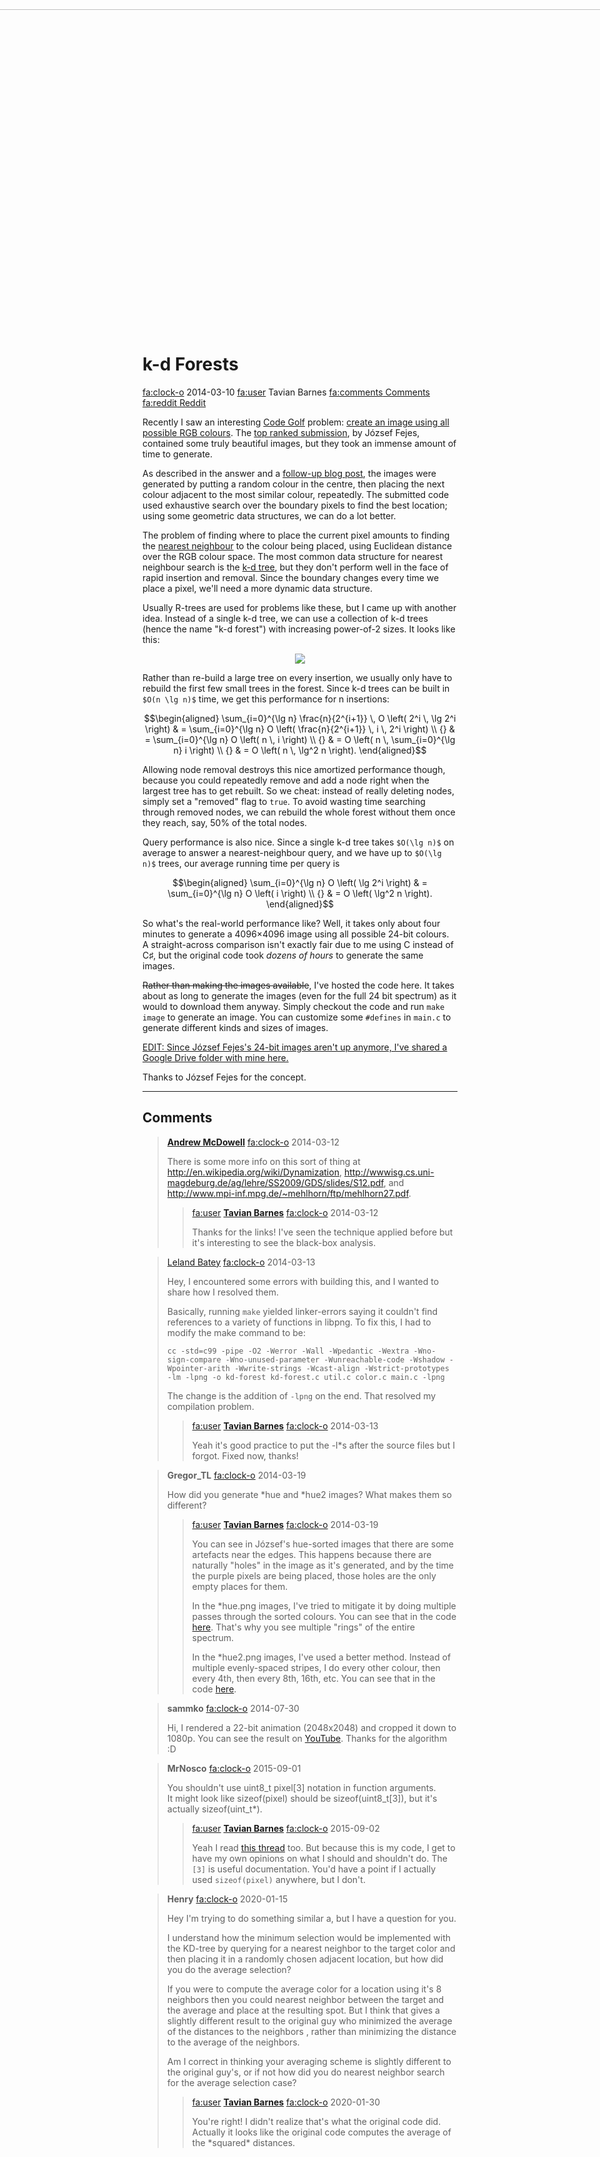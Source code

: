 <img src="kd-forest.png" style="max-height: 512px; width: 1024px; max-width: none; object-fit: cover; margin-left: calc((100% - 1024px) / 2);">

# k-d Forests

<div class="infobar">

<fa:clock-o> 2014-03-10
<fa:user> Tavian Barnes
[<fa:comments> Comments](#comments)
[<fa:reddit> Reddit](https://www.reddit.com/r/programming/comments/205p2a/kd_forests_optimizing_all_rgb_colors_in_one_image/)

</div>


Recently I saw an interesting [Code Golf] problem: [create an image using all possible RGB colours].
The [top ranked submission], by József Fejes, contained some truly beautiful images, but they took an immense amount of time to generate.

[Code Golf]: https://codegolf.stackexchange.com/
[create an image using all possible RGB colours]: http://codegolf.stackexchange.com/questions/22144/images-with-all-colors:
[top ranked submission]: http://codegolf.stackexchange.com/a/22326

As described in the answer and a [follow-up blog post], the images were generated by putting a random colour in the centre, then placing the next colour adjacent to the most similar colour, repeatedly.
The submitted code used exhaustive search over the boundary pixels to find the best location; using some geometric data structures, we can do a lot better.

[follow-up blog post]: http://joco.name/2014/03/02/all-rgb-colors-in-one-image/

The problem of finding where to place the current pixel amounts to finding the [nearest neighbour] to the colour being placed, using Euclidean distance over the RGB colour space.
The most common data structure for nearest neighbour search is the [k-d tree], but they don't perform well in the face of rapid insertion and removal.
Since the boundary changes every time we place a pixel, we'll need a more dynamic data structure.

[nearest neighbour]: https://en.wikipedia.org/wiki/Nearest_neighbor_search
[k-d tree]: https://en.wikipedia.org/wiki/K-d_tree

Usually R-trees are used for problems like these, but I came up with another idea.
Instead of a single k-d tree, we can use a collection of k-d trees (hence the name "k-d forest") with increasing power-of-2 sizes. It looks like this:

[R-trees]: https://en.wikipedia.org/wiki/R-tree

<p style="text-align: center;">
<img src="kd-forest-animation.gif">
</p>

Rather than re-build a large tree on every insertion, we usually only have to rebuild the first few small trees in the forest.
Since k-d trees can be built in `$O(n \lg n)$` time, we get this performance for n insertions:

```math
\begin{aligned}
\sum_{i=0}^{\lg n} \frac{n}{2^{i+1}} \, O \left( 2^i \, \lg 2^i \right)
& = \sum_{i=0}^{\lg n} O \left( \frac{n}{2^{i+1}} \, i \, 2^i \right) \\
{} & = \sum_{i=0}^{\lg n} O \left( n \, i \right) \\
{} & = O \left( n \, \sum_{i=0}^{\lg n} i \right) \\
{} & = O \left( n \, \lg^2 n \right).
\end{aligned}
```

Allowing node removal destroys this nice amortized performance though, because you could repeatedly remove and add a node right when the largest tree has to get rebuilt.
So we cheat: instead of really deleting nodes, simply set a "removed" flag to `true`.
To avoid wasting time searching through removed nodes, we can rebuild the whole forest without them once they reach, say, 50% of the total nodes.

Query performance is also nice.
Since a single k-d tree takes `$O(\lg n)$` on average to answer a nearest-neighbour query, and we have up to `$O(\lg n)$` trees, our average running time per query is

```math
\begin{aligned}
\sum_{i=0}^{\lg n} O \left( \lg 2^i \right)
& = \sum_{i=0}^{\lg n} O \left( i \right) \\
{} & = O \left( \lg^2 n \right).
\end{aligned}
```

So what's the real-world performance like?
Well, it takes only about four minutes to generate a 4096×4096 image using all possible 24-bit colours.
A straight-across comparison isn't exactly fair due to me using C instead of C♯, but the original code took *dozens of hours* to generate the same images.

<del>Rather than making the images available</del>, I've hosted the code here.
It takes about as long to generate the images (even for the full 24 bit spectrum) as it would to download them anyway.
Simply checkout the code and run `make image` to generate an image.
You can customize some `#defines` in `main.c` to generate different kinds and sizes of images.

<ins>EDIT: Since József Fejes's 24-bit images aren't up anymore, I've shared a Google Drive folder with mine [here](https://drive.google.com/folderview?id=0B2Ib9ClqAzHdNUlOclhQWjR4SU0&usp=drive_web).</ins>

Thanks to József Fejes for the concept.

---


## Comments

> [**Andrew McDowell**](http://www.mcdowella.demon.co.uk/)
> <fa:clock-o> 2014-03-12
>
> There is some more info on this sort of thing at <http://en.wikipedia.org/wiki/Dynamization>, <http://wwwisg.cs.uni-magdeburg.de/ag/lehre/SS2009/GDS/slides/S12.pdf>, and <http://www.mpi-inf.mpg.de/~mehlhorn/ftp/mehlhorn27.pdf>.
>
> > <fa:user> [**Tavian Barnes**](/)
> > <fa:clock-o> 2014-03-12
> >
> > Thanks for the links!
> > I've seen the technique applied before but it's interesting to see the black-box analysis.

> [Leland Batey](http://lelandbatey.com/)
> <fa:clock-o> 2014-03-13
>
> Hey, I encountered some errors with building this, and I wanted to share how I resolved them.
>
> Basically, running `make` yielded linker-errors saying it couldn't find references to a variety of functions in libpng. To fix this, I had to modify the make command to be:
>
> `cc -std=c99 -pipe -O2 -Werror -Wall -Wpedantic -Wextra -Wno-sign-compare -Wno-unused-parameter -Wunreachable-code -Wshadow -Wpointer-arith -Wwrite-strings -Wcast-align -Wstrict-prototypes -lm -lpng -o kd-forest kd-forest.c util.c color.c main.c -lpng`
>
> The change is the addition of `-lpng` on the end.
> That resolved my compilation problem.
>
> > <fa:user> [**Tavian Barnes**](/)
> > <fa:clock-o> 2014-03-13
> >
> > Yeah it's good practice to put the -l\*s after the source files but I forgot. Fixed now, thanks!

> **Gregor_TL**
> <fa:clock-o> 2014-03-19
>
> How did you generate \*hue and \*hue2 images?
> What makes them so different?
>
> > <fa:user> [**Tavian Barnes**](/)
> > <fa:clock-o> 2014-03-19
> >
> > You can see in József's hue-sorted images that there are some artefacts near the edges.
> > This happens because there are naturally "holes" in the image as it's generated, and by the time the purple pixels are being placed, those holes are the only empty places for them.
> >
> > In the \*hue.png images, I've tried to mitigate it by doing multiple passes through the sorted colours.
> > You can see that in the code [here](/cgit/kd-forest.git/tree/main.c?id=8e6ced70cc48dc842b23eaed5c60fb72ae266661#n197).
> > That's why you see multiple "rings" of the entire spectrum.
> >
> > In the \*hue2.png images, I've used a better method. Instead of multiple evenly-spaced stripes, I do every other colour, then every 4th, then every 8th, 16th, etc.
> > You can see that in the code [here](/cgit/kd-forest.git/commit/?id=cd9936f9b09720c949c5fe8262eca45c31244fe3).

> **sammko**
> <fa:clock-o> 2014-07-30
>
> Hi, I rendered a 22-bit animation (2048x2048) and cropped it down to 1080p.
> You can see the result on [YouTube](https://youtu.be/NVmJV7qxClI).
> Thanks for the algorithm :D

> **MrNosco**
> <fa:clock-o> 2015-09-01
>
> You shouldn't use uint8_t pixel[3] notation in function arguments. \
> It might look like sizeof(pixel) should be sizeof(uint8_t[3]), but it's actually sizeof(uint_t*).
>
> > <fa:user> [**Tavian Barnes**](/)
> > <fa:clock-o> 2015-09-02
> >
> > Yeah I read [this thread](https://lkml.org/lkml/2015/9/3/428) too.
> > But because this is my code, I get to have my own opinions on what I should and shouldn't do.
> > The `[3]` is useful documentation.
> > You'd have a point if I actually used `sizeof(pixel)` anywhere, but I don't.

> **Henry**
> <fa:clock-o> 2020-01-15
>
> Hey I'm trying to do something similar a, but I have a question for you.
>
> I understand how the minimum selection would be implemented with the KD-tree by querying for a nearest neighbor to the target color and then placing it in a randomly chosen adjacent location, but how did you do the average selection?
>
> If you were to compute the average color for a location using it's 8 neighbors then you could nearest neighbor between the target and the average and place at the resulting spot.
> But I think that gives a slightly different result to the original guy who minimized the average of the distances to the neighbors , rather than minimizing the distance to the average of the neighbors.
>
> Am I correct in thinking your averaging scheme is slightly different to the original guy's, or if not how did you do nearest neighbor search for the average selection case?
>
> > <fa:user> [**Tavian Barnes**](/)
> > <fa:clock-o> 2020-01-30
> >
> > You're right!
> > I didn't realize that's what the original code did.
> > Actually it looks like the original code computes the average of the \*squared\* distances.

